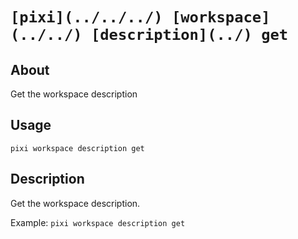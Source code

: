 # `[pixi](../../../) [workspace](../../) [description](../) get`

## About

Get the workspace description

## Usage

```text
pixi workspace description get

```

## Description

Get the workspace description.

Example: `pixi workspace description get`
